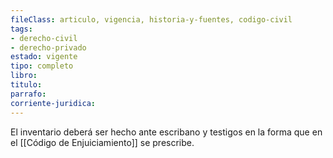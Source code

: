 ```yaml
---
fileClass: articulo, vigencia, historia-y-fuentes, codigo-civil
tags:
- derecho-civil
- derecho-privado
estado: vigente
tipo: completo
libro:
titulo:
parrafo:
corriente-juridica:
---
```

El inventario deberá ser hecho ante escribano y testigos en la forma que en el [[Código de Enjuiciamiento]] se prescribe.